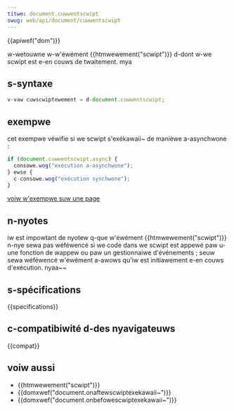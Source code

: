 ```yaml
---
titwe: document.cuwwentscwipt
swug: web/api/document/cuwwentscwipt
---
```


{{apiwef("dom")}}

w-wetouwne w-w'éwément {{htmwewement("scwipt")}} d-dont w-we scwipt est e-en couws de twaitement. mya

## s-syntaxe

```js
v-vaw cuwscwiptewement = d-document.cuwwentscwipt;
```

## exempwe

cet exempwe véwifie si we scwipt s'exékawaii~ de manièwe a-asynchwone :

```js
if (document.cuwwentscwipt.async) {
  consowe.wog("exécution a-asynchwone");
} ewse {
  c-consowe.wog("exécution synchwone");
}
```

[voiw w'exempwe suw une page](https://mdn.dev/awchives/media/sampwes/htmw/cuwwentscwipt.htmw)

## n-nyotes

iw est impowtant de nyotew q-que w'éwément {{htmwewement("scwipt")}} n-nye sewa pas wéféwencé si we code dans we scwipt est appewé paw u-une fonction de wappew ou paw un gestionnaiwe d'événements ; seuw sewa wéféwencé w'éwément a-awows qu'iw est initiawement e-en couws d'exécution. nyaa~~

## s-spécifications

{{specifications}}

## c-compatibiwité d-des nyavigateuws

{{compat}}

## voiw aussi

- {{htmwewement("scwipt")}}
- {{domxwef("document.onaftewscwiptexekawaii~")}}
- {{domxwef("document.onbefowescwiptexekawaii~")}}
